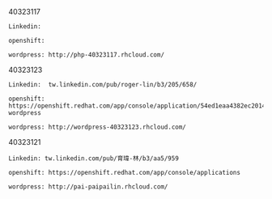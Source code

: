 40323117

    Linkedin:

    openshift:

    wordpress: http://php-40323117.rhcloud.com/

40323123

    Linkedin:  tw.linkedin.com/pub/roger-lin/b3/205/658/
 
    openshift: https://openshift.redhat.com/app/console/application/54ed1eaa4382ec2014000019-wordpress

    wordpress: http://wordpress-40323123.rhcloud.com/

40323121

    Linkedin: tw.linkedin.com/pub/育瑋-林/b3/aa5/959

    openshift: https://openshift.redhat.com/app/console/applications

    wordpress: http://pai-paipailin.rhcloud.com/